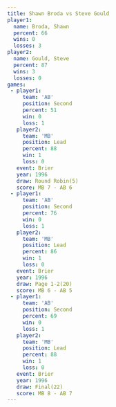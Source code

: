 ```yaml
---
title: Shawn Broda vs Steve Gould
player1:            
  name: Broda, Shawn
  percent: 66       
  wins: 0           
  losses: 3         
player2:            
  name: Gould, Steve
  percent: 87       
  wins: 3           
  losses: 0         
games:
 - player1:          
     team: 'AB'      
     position: Second
     percent: 51     
     win: 0          
     loss: 1         
   player2:        
     team: 'MB'    
     position: Lead
     percent: 88   
     win: 1        
     loss: 0       
   event: Brier        
   year: 1996          
   draw: Round Robin(5)
   score: MB 7 - AB 6  
 - player1:          
     team: 'AB'      
     position: Second
     percent: 76     
     win: 0          
     loss: 1         
   player2:        
     team: 'MB'    
     position: Lead
     percent: 86   
     win: 1        
     loss: 0       
   event: Brier      
   year: 1996        
   draw: Page 1-2(20)
   score: MB 6 - AB 5
 - player1:          
     team: 'AB'      
     position: Second
     percent: 69     
     win: 0          
     loss: 1         
   player2:        
     team: 'MB'    
     position: Lead
     percent: 88   
     win: 1        
     loss: 0       
   event: Brier      
   year: 1996        
   draw: Final(22)   
   score: MB 8 - AB 7
---
```

